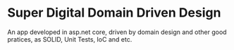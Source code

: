 # Super Digital Domain Driven Design


An app developed in asp.net core, driven by domain design and other good pratices, as SOLID, Unit Tests, IoC and etc.
